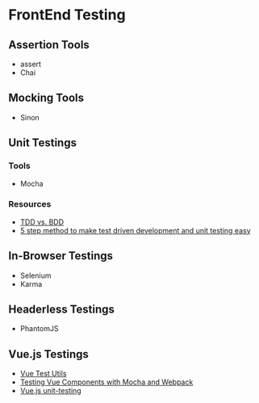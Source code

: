 
# FrontEnd Testing

## Assertion Tools

  * assert
  * Chai
  
## Mocking Tools

  * Sinon
  
## Unit Testings

### Tools

  * Mocha

### Resources

  * [TDD vs. BDD](https://codeutopia.net/blog/2015/03/01/unit-testing-tdd-and-bdd/)
  * [5 step method to make test driven development and unit testing easy](https://codeutopia.net/blog/2016/10/10/5-step-method-to-make-test-driven-development-and-unit-testing-easy/)

## In-Browser Testings

  * Selenium
  * Karma

## Headerless Testings

  * PhantomJS

## Vue.js Testings

  * [Vue Test Utils](https://vue-test-utils.vuejs.org/)
  * [Testing Vue Components with Mocha and Webpack](https://itnext.io/testing-vue-components-with-mocha-and-webpack-594a9f7e28b9)
  * [Vue.js unit-testing](https://vuejs.org/v2/guide/unit-testing.html)
  
